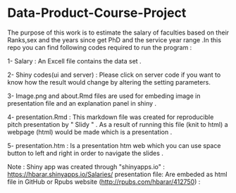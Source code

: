 # Data-Product-Course-Project

The purpose of this work is to estimate the salary of faculties based on their Ranks,sex and the years since get PhD and the service year range .In this repo you can find following codes required to run the program :


1- Salary : An Excell file contains the data set .

2- Shiny codes(ui and server) : Please click on server code if you want to know how the result would change by altering the setting parameters.

3- Image.png and about.Rmd files are used for embeding image in presentation file and an explanation panel in shiny .

4- presentation.Rmd : This markdown file was created for reproducible pitch presentation by " Slidy " . As a result of running this file
                (knit to html) a  webpage (html) would be made which is a presentation .
                
 5- presentation.htm : Is a presentation htm web which you can use space button to left and right in order to navigate the slides .
 
 Note : Shiny app was created through "shinyapps.io" : https://hbarar.shinyapps.io/Salaries/
        presentation file: Are embeded as html file in GitHub or Rpubs website (http://rpubs.com/hbarar/412750) : 
                 
                 



